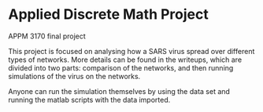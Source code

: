 # Applied Discrete Math Project
APPM 3170 final project

This project is focused on analysing how a SARS virus spread over different types of networks. More details can be found in the writeups, which are divided into two parts: comparison of the networks, and then running simulations of the virus on the networks. 

Anyone can run the simulation themselves by using the data set and running the matlab scripts with the data imported.
